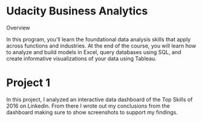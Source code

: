 # Udacity Business Analytics

Overview

In this program, you'll learn the foundational data analysis skills that apply across functions and industries. At the end of the course, you will learn how to analyze and build models in Excel, query databases using SQL, and create informative visualizations of your data using Tableau. 

# Project 1

In this project, I analyzed an interactive data dashboard of the Top Skills of 2016 on Linkedin. From there I wrote out my conclusions from the dashboard making sure to show screenshots to support my findings. 






